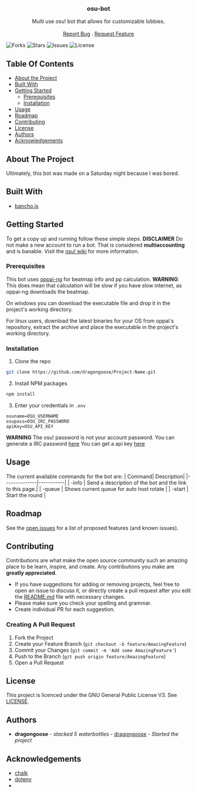 <br/>
<p align="center">

  <h3 align="center">osu-bot</h3>

  <p align="center">
    Multi use osu! bot that allows for customizable lobbies.
    <br/>
    <br/>
    <a href="https://github.com/dragongoose/osu-bot/issues">Report Bug</a>
    .
    <a href="https://github.com/dragongoose/osu-bot/issues">Request Feature</a>
  </p>
</p>

![Forks](https://img.shields.io/github/forks/dragongoose/osu-bot) ![Stars](https://img.shields.io/github/stars/dragongoose/osu-bot) ![Issues](https://img.shields.io/github/issues/dragongoose/osu-bot) ![License](https://img.shields.io/github/license/dragongoose/osu-bot) 

## Table Of Contents

* [About the Project](#about-the-project)
* [Built With](#built-with)
* [Getting Started](#getting-started)
  * [Prerequisites](#prerequisites)
  * [Installation](#installation)
* [Usage](#usage)
* [Roadmap](#roadmap)
* [Contributing](#contributing)
* [License](#license)
* [Authors](#authors)
* [Acknowledgements](#acknowledgements)

## About The Project

Ultimately, this bot was made on a Saturday night because I was bored.

## Built With

* [bancho.js](https://github.com/ThePooN/bancho.js)

## Getting Started

To get a copy up and running follow these simple steps.
**DISCLAIMER**
Do not make a new account to run a bot.
That is considered **multiaccounting** and is banable.
Visit the [osu! wiki](https://osu.ppy.sh/wiki/en/Bot_account) for more information.

### Prerequisites

This bot uses [oppai-ng](https://github.com/Francesco149/oppai-ng) for beatmap info and pp calculation.
**WARNING**: This does mean that calculation will be slow if you have slow internet, as oppai-ng downloads the beatmap.

On windows you can download the executable file and drop it in the project's working directory.

For linux users, download the latest binaries for your OS from oppai's repository, extract the archive and place the executable in the project's working directory.

### Installation

1. Clone the repo

```sh
git clone https://github.com/dragongoose/Project-Name.git
```

2. Install NPM packages

```sh
npm install
```

3. Enter your credentials in `.env`

```JS
osuname=OSU_USERNAME
osupass=OSU_IRC_PASSWORD
apiKey=OSU_API_KEY
```

**WARNING**
The osu! password is not your account password.
You can generate a IRC password [here](https://osu.ppy.sh/p/irc)
You can get a api key [here](https://osu.ppy.sh/p/api)

## Usage

The current available commands for the bot are:
| Command| Description| 
|--------------|-----------|
| -info | Send a description of the bot and the link to this page.|
| -queue | Shows current queue for auto host rotate | 
| -start <time>| Start the round | 


## Roadmap

See the [open issues](https://github.com/dragongoose/osu-bot/issues) for a list of proposed features (and known issues).

## Contributing

Contributions are what make the open source community such an amazing place to be learn, inspire, and create. Any contributions you make are **greatly appreciated**.

* If you have suggestions for adding or removing projects, feel free to open an issue to discuss it, or directly create a pull request after you edit the [README.md](https://github.com/dragongoose/) file with necessary changes.
* Please make sure you check your spelling and grammar.
* Create individual PR for each suggestion.


### Creating A Pull Request

1. Fork the Project
2. Create your Feature Branch (`git checkout -b feature/AmazingFeature`)
3. Commit your Changes (`git commit -m 'Add some AmazingFeature'`)
4. Push to the Branch (`git push origin feature/AmazingFeature`)
5. Open a Pull Request

## License

This project is licenced under the GNU General Public License V3. See [LICENSE](https://github.com/dragongoose/osu-bot/LICENSE).

## Authors

* **dragongoose** - *stacked 5 waterbottles* - [dragongoose](https://github.com/dragongoose/) - *Started the project*

## Acknowledgements

* [chalk](https://github.com/chalk/chalk)
* [dotenv](https://github.com/motdotla/dotenv)
* []()
